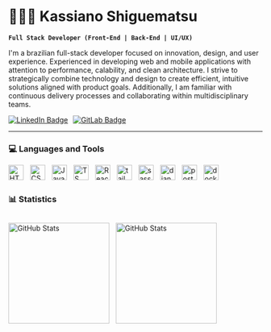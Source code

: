 # 🧑🏻‍💻 Kassiano Shiguematsu

**`Full Stack Developer (Front-End | Back-End | UI/UX)`**

I'm a brazilian full-stack developer focused on innovation, design, and user experience. Experienced in developing web and mobile applications with attention to performance, calability, and clean architecture. I strive to strategically combine technology and design to create efficient, intuitive solutions aligned with product goals. Additionally, I am familiar with continuous delivery processes and collaborating within multidisciplinary teams.

<div style="display: flex; justify-content: flex-start; gap: 10px; align-items: center;">
  <a href="https://www.linkedin.com/in/kassianoshiguematsu" target="_blank" style="display: inline-flex; align-items: center;">
    <img src="https://img.shields.io/badge/LinkedIn-blue?style=for-the-badge&logo=linkedin&logoColor=white" alt="LinkedIn Badge" />
  </a>
  <a href="https://gitlab.com/kassianoshiguematsu" target="_blank" style="display: inline-flex; align-items: center;">
    <img src="https://img.shields.io/badge/GitLab-FC6D26?style=for-the-badge&logo=gitlab&logoColor=white" alt="GitLab Badge" />
  </a>
</div>

---
          
### 💻 Languages and Tools

<img align="left" alt="HTML" width="30px" style="padding-right:10px;" src="https://cdn.jsdelivr.net/gh/devicons/devicon@latest/icons/html5/html5-original.svg" />
<img align="left" alt="CSS" width="30px" style="padding-right:10px;" src="https://cdn.jsdelivr.net/gh/devicons/devicon/icons/css3/css3-plain.svg" />
<img align="left" alt="JavaScript" width="30px" style="padding-right:10px;" src="https://cdn.jsdelivr.net/gh/devicons/devicon/icons/javascript/javascript-plain.svg" />
<img align="left" alt="TS" width="30px" style="padding-right:10px;" src="https://cdn.jsdelivr.net/gh/devicons/devicon@latest/icons/typescript/typescript-original.svg" />
<img align="left" alt="React" width="30px" style="padding-right:10px;" src="https://cdn.jsdelivr.net/gh/devicons/devicon/icons/react/react-original.svg" />
<img align="left" alt="tailwind" width="30px" style="padding-right:10px;" src="https://cdn.jsdelivr.net/gh/devicons/devicon@latest/icons/tailwindcss/tailwindcss-original.svg" />
<img align="left" alt="sass" width="30px" style="padding-right:10px;"  src="https://cdn.jsdelivr.net/gh/devicons/devicon@latest/icons/sass/sass-original.svg" />

         
<img align="left" alt="django" width="30px" style="padding-right:10px;"   src="https://cdn.jsdelivr.net/gh/devicons/devicon@latest/icons/django/django-plain.svg" />
<img align="left" alt="postgreSQL" width="30px" style="padding-right:10px;"    src="https://cdn.jsdelivr.net/gh/devicons/devicon@latest/icons/postgresql/postgresql-original.svg" />
<img align="left" alt="docker" width="30px" style="padding-right:10px;" src="https://cdn.jsdelivr.net/gh/devicons/devicon@latest/icons/docker/docker-original.svg" />

<br>
<br>

### 📊 Statistics


<div style="display: flex; justify-content: flex-start; gap: 10px; align-items: center;">
</div>

<p>
  <img 
    align="left" 
    alt="GitHub Stats" 
    height="200" 
    style="padding-right: 10px;" 
    src="https://github-readme-stats.vercel.app/api?username=kkshiguematsu&show_icons=true&theme=tokyonight&include_all_commits=true" 
  />
  <img 
    align="left" 
    alt="GitHub Stats" 
    height="200" 
    src="https://github-readme-stats.vercel.app/api/top-langs/?username=kkshiguematsu&layout=compact&theme=tokyonight" 
    />
</p>